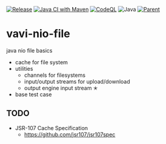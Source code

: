 [![Release](https://jitpack.io/v/umjammer/vavi-nio-file.svg)](https://jitpack.io/#umjammer/vavi-nio-file)
[![Java CI with Maven](https://github.com/umjammer/vavi-nio-file/workflows/Java%20CI%20with%20Maven/badge.svg)](https://github.com/umjammer/vavi-nio-file/actions)
[![CodeQL](https://github.com/umjammer/vavi-nio-file/actions/workflows/codeql-analysis.yml/badge.svg)](https://github.com/umjammer/vavi-nio-file/actions/workflows/codeql-analysis.yml)
![Java](https://img.shields.io/badge/Java-8-b07219)
[![Parent](https://img.shields.io/badge/Parent-vavi--apps--fuse-pink)](https://github.com/umjammer/vavi-apps-fuse)

# vavi-nio-file

java nio file basics

 * cache for file system
 * utilities
   * channels for filesystems
   * input/output streams for upload/download
   * output engine input stream ✭
 * base test case

## TODO

 * JSR-107 Cache Specification
   * https://github.com/jsr107/jsr107spec